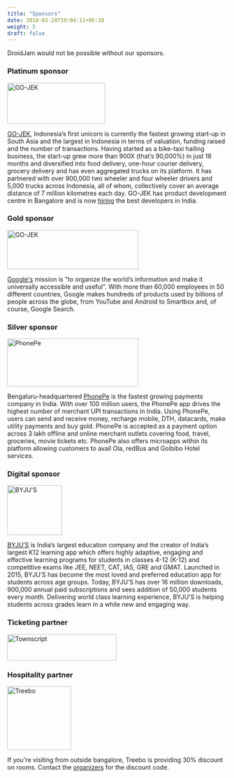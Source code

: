 ```yaml
---
title: "Sponsors"
date: 2018-03-28T19:04:11+05:30
weight: 5
draft: false
---
```


DroidJam would not be possible without our sponsors. 

### Platinum sponsor

<img alt="GO-JEK" src="/images/gojek.png" width="224" height="94" >

<a href="http://www.gojek.io/">GO-JEK</a>, Indonesia’s first unicorn is currently the fastest growing start-up in South Asia and the largest in Indonesia in terms of valuation, funding raised and the number of transactions. Having started as a bike-taxi hailing business, the start-up grew more than 900X (that’s 90,000%) in just 18 months and diversified into food delivery, one-hour courier delivery, grocery delivery and has even aggregated trucks on its platform. It has partnered with over 900,000 two wheeler and four wheeler drivers and 5,000 trucks across Indonesia, all of whom, collectively cover an average distance of 7 million kilometres each day. GO-JEK has product development centre in Bangalore and is now <a href="http://www.gojek.io/careers/">hiring</a> the best developers in India.

### Gold sponsor
<img alt="GO-JEK" src="/images/google.png" width="300" height="90" >

<a href="https://developers.google.com/">Google's</a> mission is "to organize the world’s information and make it universally accessible and useful". With more than 60,000 employees in 50 different countries, Google makes hundreds of products used by billions of people across the globe, from YouTube and Android to Smartbox and, of course, Google Search.

### Silver sponsor
<img alt="PhonePe" src="/images/phonepe.png" width="300" height="110" >

Bengaluru-headquartered <a href="https://www.phonepe.com/">PhonePe</a> is the fastest growing payments company in India. With
over 100 million users, the PhonePe app drives the highest number of merchant UPI
transactions in India. Using PhonePe, users can send and receive money, recharge mobile,
DTH, datacards, make utility payments and buy gold. PhonePe is accepted as a payment
option across 3 lakh offline and online merchant outlets covering food, travel, groceries,
movie tickets etc. PhonePe also offers microapps within its platform allowing customers to
avail Ola, redBus and Goibibo Hotel services.

### Digital sponsor
<img alt="BYJU'S" src="/images/byjus.png" width="125" height="114" >

<a href="https://byjus.com/">BYJU’S</a> is India’s largest education company and the creator of India’s largest K12 learning app which offers highly adaptive, engaging and effective learning programs for students in classes 4-12 (K-12) and competitive exams like JEE, NEET, CAT, IAS, GRE and GMAT. Launched in 2015, BYJU’S has become the most loved and preferred education app for students across age groups. Today, BYJU’S has over 16 million downloads, 900,000 annual paid subscriptions and sees addition of 50,000 students every month. Delivering world class learning experience, BYJU’S is helping students across grades learn in a while new and engaging way.

### Ticketing partner
<img alt="Townscript" src="/images/townscript.png" width="250" height="60">

### Hospitality partner
<img alt="Treebo" src="/images/treebo.png" width="146" height="146">

If you're visiting from outside bangalore, Treebo is providing 30% discount on rooms. Contact the <a href="/#organizers">organizers</a> for the discount code.
